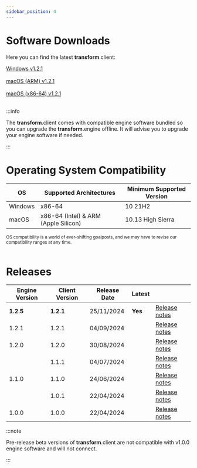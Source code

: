 ```yaml
---
sidebar_position: 4
---
```


# Software Downloads

Here you can find the latest **transform**.client:

<a class="button button--lg button--primary" href="https://downloads.fourieraudio.com/transform/latest/FourierTransform-Release-1.2.1-win32.exe">Windows v1.2.1</a>
<br/><br/>
<a class="button button--lg button--primary" href="https://downloads.fourieraudio.com/transform/latest/FourierTransform-Release-1.2.1-arm64.zip">macOS (ARM) v1.2.1</a>
<br/><br/>
<a class="button button--lg button--primary" href="https://downloads.fourieraudio.com/transform/latest/FourierTransform-Release-1.2.1-x64.zip">macOS (x86-64) v1.2.1</a>
<br/><br/>

:::info

The **transform**.client comes with compatible engine software bundled so you can upgrade the **transform**.engine offline.
It will advise you to upgrade your engine software if needed.

:::

# Operating System Compatibility

| OS      | Supported Architectures              | Minimum Supported Version |
| ------- | ------------------------------------ | ------------------------- |
| Windows | x86-64                               | 10 21H2                   |
| macOS   | x86-64 (Intel) & ARM (Apple Silicon) | 10.13 High Sierra         |

<small>OS compatibility is a world of ever-shifting goalposts, and we may have to revise our
compatibility ranges at any time.</small>
<br /><br />

# Releases

| Engine Version | Client Version            | Release Date | Latest  |                      |
| -------------- | ------------------------- | ------------ | ------- | -------------------- |
| **1.2.5**      | **1.2.1**                 | 25/11/2024   | **Yes** | [Release notes](v1-2-1.md) |
| 1.2.1          | 1.2.1                     | 04/09/2024   |         | [Release notes](v1-2-1.md) |
| 1.2.0          | 1.2.0                     | 30/08/2024   |         | [Release notes](v1-2-0.md) |
|                | 1.1.1                     | 04/07/2024   |         | [Release notes](v1-1-1.md) |
| 1.1.0          | 1.1.0                     | 24/06/2024   |         | [Release notes](v1-1-0.md) |
|                | 1.0.1                     | 22/04/2024   |         | [Release notes](v1-0-1.md) |
| 1.0.0          | 1.0.0                     | 22/04/2024   |         | [Release notes](v1-0-0.md) |

:::note

Pre-release beta versions of **transform**.client are not compatible with v1.0.0 engine software and
will not connect.

:::
